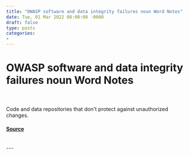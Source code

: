 ```yaml
---
title: "OWASP software and data integrity failures noun Word Notes"
date: Tue, 01 Mar 2022 08:00:00 -0000
draft: false
type: posts
categories: 
- 
---
```

# OWASP software and data integrity failures noun Word Notes

<br/>

<br/>
Code and data repositories that don't protect against unauthorized changes.

#### [Source](https://thecyberwire.com/podcasts/word-notes/87/notes)

<br/>
---
